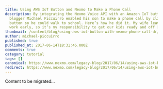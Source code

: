 ```yaml
---
title: Using AWS IoT Button and Nexmo to Make a Phone Call
description: By integrating the Nexmo Voice API with an Amazon IoT button, guest
  blogger Michael Piccuirro enabled his son to make a phone call by clicking a
  button so he could walk to school. Here’s how he did it. My wife leaves for
  work early, so it’s my responsibility to get our kids ready and off […]
thumbnail: /content/blog/using-aws-iot-button-with-nexmo-phone-call-dr/making-a-voice-call-iot-button-nexmo.jpg
author: michael-piccuirro
published: true
published_at: 2017-06-14T18:31:46.000Z
comments: true
category: tutorial
tags: []
canonical: https://www.nexmo.com/legacy-blog/2017/06/14/using-aws-iot-button-with-nexmo-phone-call-dr
redirect: https://www.nexmo.com/legacy-blog/2017/06/14/using-aws-iot-button-with-nexmo-phone-call-dr
---
```


Content to be migrated...
